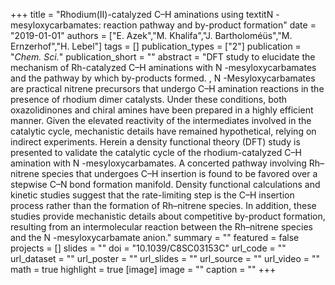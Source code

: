 +++
title = "Rhodium(II)-catalyzed C–H aminations using textitN -mesyloxycarbamates: reaction pathway and by-product formation"
date = "2019-01-01"
authors = ["E. Azek","M. Khalifa","J. Bartholoméüs","M. Ernzerhof","H. Lebel"]
tags = []
publication_types = ["2"]
publication = "_Chem. Sci._"
publication_short = ""
abstract = "DFT study to elucidate the mechanism of Rh-catalyzed C–H aminations with N -mesyloxycarbamates and the pathway by which by-products formed.  ,   N -Mesyloxycarbamates are practical nitrene precursors that undergo C–H amination reactions in the presence of rhodium dimer catalysts. Under these conditions, both oxazolidinones and chiral amines have been prepared in a highly efficient manner. Given the elevated reactivity of the intermediates involved in the catalytic cycle, mechanistic details have remained hypothetical, relying on indirect experiments. Herein a density functional theory (DFT) study is presented to validate the catalytic cycle of the rhodium-catalyzed C–H amination with N -mesyloxycarbamates. A concerted pathway involving Rh–nitrene species that undergoes C–H insertion is found to be favored over a stepwise C–N bond formation manifold. Density functional calculations and kinetic studies suggest that the rate-limiting step is the C–H insertion process rather than the formation of Rh–nitrene species. In addition, these studies provide mechanistic details about competitive by-product formation, resulting from an intermolecular reaction between the Rh–nitrene species and the N -mesyloxycarbamate anion."
summary = ""
featured = false
projects = []
slides = ""
doi = "10.1039/C8SC03153C"
url_code = ""
url_dataset = ""
url_poster = ""
url_slides = ""
url_source = ""
url_video = ""
math = true
highlight = true
[image]
image = ""
caption = ""
+++

